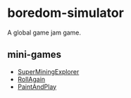 # boredom-simulator
A global game jam game.

## mini-games
* [SuperMiningExplorer](http://myztiq.github.io/boredom-simulator/games/SuperMiningExplorer/)
* [RollAgain](http://myztiq.github.io/boredom-simulator/games/RollAgain/)
* [PaintAndPlay](http://myztiq.github.io/boredom-simulator/games/PaintAndPlay/)
